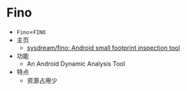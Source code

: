 # Fino

* `Fino`=`FINO`
* 主页
  * [sysdream/fino: Android small footprint inspection tool](https://github.com/sysdream/fino)
* 功能
  * An Android Dynamic Analysis Tool
* 特点
  * 资源占用少